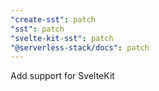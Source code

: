 ```yaml
---
"create-sst": patch
"sst": patch
"svelte-kit-sst": patch
"@serverless-stack/docs": patch
---
```


Add support for SvelteKit

